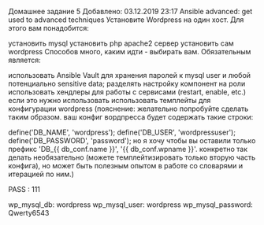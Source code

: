 Домашнее задание 5
Добавлено: 03.12.2019 23:17
Ansible advanced: get used to advanced techniques
Установите Wordpress на один хост. Для этого вам понадобится:

установить mysql
установить php
apache2 сервер
установить сам wordpress
Способов много, каким идти - выбирать вам. Обязательным является:

использовать Ansible Vault для хранения паролей к mysql user и любой потенциально sensitive data;
разделять настройку компонент на роли
использовать хендлеры для работы с сервисами (restart, enable, etc.) если это нужно использовать
использовать темплейты для конфигурации wordpress
(пояснение: желательно попробуйте сделать таким образом. ваш конфиг вордпресса будет содержать такие строки:

define('DB_NAME', 'wordpress');
define('DB_USER', 'wordpressuser');
define('DB_PASSWORD', 'password');
но я хочу чтобы вы оставили только префикс 'DB_{{ db_conf.name }}', '{{ db_conf.wpname }}'. конкретно так делать необязательно (можете темплейтизировать только вторую часть конфига), но может быть полезным опытом в работе со словарями и итерацией по ним.)



PASS : 111

wp_mysql_db: wordpress
wp_mysql_user: wordpress
wp_mysql_password: Qwerty6543
